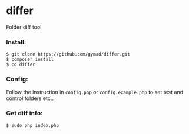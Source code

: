 # differ
Folder diff tool

### Install:

```
$ git clone https://github.com/gymad/differ.git
$ composer install
$ cd differ
```

### Config: 

Follow the instruction in `config.php` or `config.example.php` to set test and control folders etc..

### Get diff info:

```
$ sudo php index.php
```
